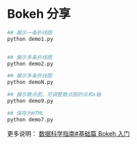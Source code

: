 # Bokeh 分享

```bash
## 展示一条折线图
python demo1.py


## 展示多条折线图
python demo2.py

## 展示多条折线图
python demoN.py

## 展示散点图，可调整散点图的点和x轴
python demo9.py

## 保存为HTML
python demo7.py

```

更多说明：
[数据科学指南#基础篇 Bokeh 入门](https://xie.infoq.cn/article/c9b172d97e7f0ca812b02faa1)
